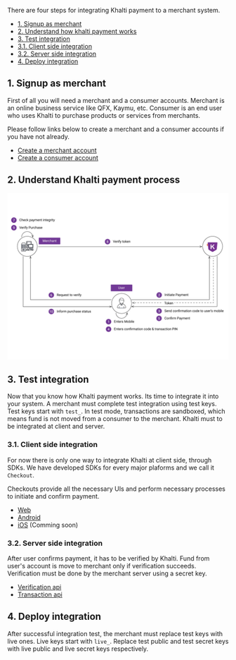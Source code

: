 There are four steps for integrating Khalti payment to a merchant system.

- [1. Signup as merchant](#signup-as-merchant)
- [2. Understand how khalti payment works](#understand-how-khalti-payment-works)
- [3. Test integration](#test-integration)
- [3.1. Client side integration](#client-side-integration)
- [3.2. Server side integration](#server-side-integration)
- [4. Deploy integration](#deploy-integration)

## 1. Signup as merchant
First of all you will need a merchant and a consumer accounts.
Merchant is an online business service like QFX, Kaymu, etc.
Consumer is an end user who uses Khalti to purchase products or services from merchants.

Please follow links below to create a merchant and a consumer accounts if you have not already.

- [Create a merchant account](https://khalti.com/join/merchant/)
- [Create a consumer account](https://khalti.com/join/)

## 2. Understand Khalti payment process

![Khalti payment overview](./img/khalti-payment-overview.jpg)

## 3. Test integration
Now that you know how Khalti payment works. Its time to integrate it into your system.
A merchant must complete test integration using test keys. Test keys start with `test_`.
In test mode, transactions are sandboxed, which means fund is not moved from a consumer to the merchant.
Khalti must to be integrated at client and server.

### 3.1. Client side integration
For now there is only one way to integrate Khalti at client side, through SDKs.
We have developed SDKs for every major plaforms and we call it `Checkout`.

Checkouts provide all the necessary UIs and perform necessary processes to initiate and confirm payment.

- [Web](./checkout/web.md)
- [Android](./checkout/android.md)
- [iOS](./checkout/ios.md) (Comming soon)

### 3.2. Server side integration
After user confirms payment, it has to be verified by Khalti.
Fund from user's account is move to merchant only if verification succeeds.
Verification must be done by the merchant server using a secret key.

- [Verification api](./api/verification.md)
- [Transaction api](./api/transaction.md)

## 4. Deploy integration
After successful integration test, the merchant must replace test keys with live ones.
Live keys start with `live_`. Replace test public and test secret keys with live public and live secret keys respectively.

